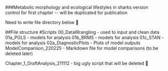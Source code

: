 ###Metabolic morphology and ecological lifestyles in sharks
version control for first chapter -- will be duplicated for publication 

Need to write file directory below :pizza:

##File structure
#Scripts
00_DataWrangling - used to input and clean data
01a_PGLS - models for analysis
01b_BRMS - models for analysis
01c_STAN - models for analysis
02a_DiagnosticPlots - Plots of model outputs
ModelComparison_220225 - Markdown file for model comparisons (to be deleted later)

Chapter_1_DraftAnalysis_211112 - big ugly script that will be deleted :shark:

